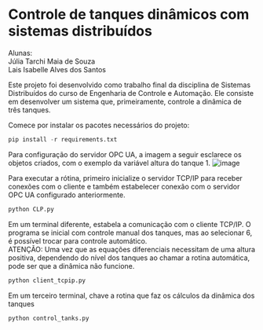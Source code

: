 # Controle de tanques dinâmicos com sistemas distribuídos

Alunas: <br>
Júlia Tarchi Maia de Souza <br>
Lais Isabelle Alves dos Santos

Este projeto foi desenvolvido como trabalho final da disciplina de Sistemas Distribuídos do curso de Engenharia de Controle e Automação. Ele consiste em desenvolver um sistema que, primeiramente, controle a dinâmica de três tanques.

Comece por instalar os pacotes necessários do projeto:
```python
pip install -r requirements.txt
```

Para configuração do servidor OPC UA, a imagem a seguir esclarece os objetos criados, com o exemplo da variável altura do tanque 1.
![image](https://github.com/user-attachments/assets/10bd8bae-d704-4367-af16-c7efea0e12cb)

Para executar a rótina, primeiro inicialize o servidor TCP/IP para receber conexões com o cliente e também estabelecer conexão com o servidor OPC UA configurado anteriormente.
```python
python CLP.py
```

Em um terminal diferente, estabela a comunicação com o cliente TCP/IP. O programa se inicial com controle manual dos tanques, mas ao selecionar 6, é possível trocar para controle automático. <br>
ATENÇÃO: Uma vez que as equações diferenciais necessitam de uma altura positiva, dependendo do nível dos tanques ao chamar a rotina automática, pode ser que a dinâmica não funcione. 
```python
python client_tcpip.py
```

Em um terceiro terminal, chave a rotina que faz os cálculos da dinâmica dos tanques
```python
python control_tanks.py
```
